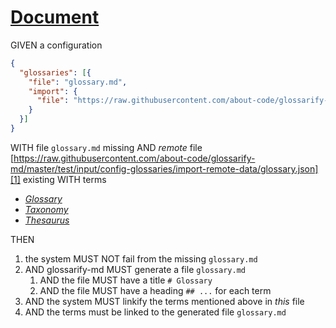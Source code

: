 # [Document](#document)

GIVEN a configuration

```json
{
  "glossaries": [{
    "file": "glossary.md",
    "import": {
      "file": "https://raw.githubusercontent.com/about-code/glossarify-md/master/test/input/config-glossaries/import-remote-data/glossary.json"
    }
  }]
}
```

WITH file `glossary.md` missing
AND *remote* file [https://raw.githubusercontent.com/about-code/glossarify-md/master/test/input/config-glossaries/import-remote-data/glossary.json][1] existing WITH terms

*   *[Glossary][2]*
*   *[Taxonomy][3]*
*   *[Thesaurus][4]*

THEN

1.  the system MUST NOT fail from the missing `glossary.md`
2.  AND glossarify-md MUST generate a file `glossary.md`
    1.  AND the file MUST have a title `# Glossary`
    2.  AND the file MUST have a heading `## ...` for each term
3.  AND the system MUST linkify the terms mentioned above in *this* file
4.  AND the terms must be linked to the generated file `glossary.md`

[1]: https://raw.githubusercontent.com/about-code/glossarify-md/master/test/input/config-glossaries/import-remote-data/glossary.json

[2]: ./glossary.md#glossary "Glossaries are collections of terms and their definitions."

[3]: ./glossary.md#taxonomy "Taxonomies are classification schemes."

[4]: ./glossary.md#thesaurus "Thesauri are word nets."
